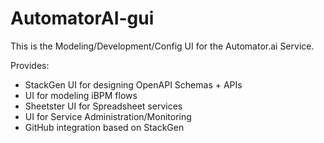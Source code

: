 # AutomatorAI-gui

This is the Modeling/Development/Config UI for the Automator.ai Service.

Provides:
- StackGen UI for designing OpenAPI Schemas + APIs
- UI for modeling iBPM flows
- Sheetster UI for Spreadsheet services
- UI for Service Administration/Monitoring
- GitHub integration based on StackGen
